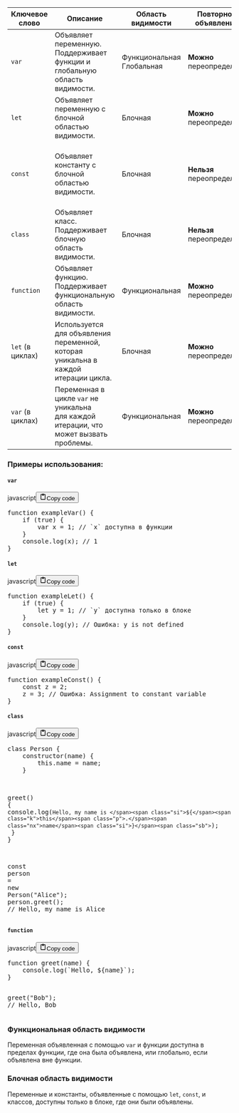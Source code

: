 <table>
<thead>
<tr>
<th><strong>Ключевое слово</strong></th>
<th><strong>Описание</strong></th>
<th><strong>Область видимости</strong></th>
<th><strong>Повторное объявление</strong></th>
<th><strong>Повторное присвоение</strong></th>
</tr>
</thead>
<tbody>
<tr>
<td><code>var</code></td>
<td>Объявляет переменную.<br>Поддерживает функции и глобальную область видимости.</td>
<td>Функциональная<br>Глобальная</td>
<td><b>Можно</b> переопределять</td>
<td><b>Можно</b> повторно присвоить</td>
</tr>
<tr>
<td><code>let</code></td>
<td>Объявляет переменную с блочной областью видимости.</td>
<td>Блочная</td>
<td><b>Можно</b> переопределять</td>
<td><b>Можно</b> повторно присвоить</td>
</tr>
<tr>
<td><code>const</code></td>
<td>Объявляет константу с блочной областью видимости.</td>
<td>Блочная</td>
<td><b>Нельзя</b> переопределять</td>
<td>Значение <b>нельзя</b> изменить<br>(но объект или массив могут изменяться).</td>
</tr>
<tr>
<td><code>class</code></td>
<td>Объявляет класс.<br>Поддерживает блочную область видимости.</td>
<td>Блочная</td>
<td><b>Нельзя</b> переопределять</td>
<td><b>Нельзя</b> повторно присваивать класс</td>
</tr>
<tr>
<td><code>function</code></td>
<td>Объявляет функцию.<br>Поддерживает функциональную область видимости.</td>
<td>Функциональная</td>
<td><b>Можно</b> переопределять</td>
<td><b>Можно</b> повторно присвоить</td>
</tr>
<tr>
<td><code>let</code> (в циклах)</td>
<td>Используется для объявления переменной,<br>которая уникальна в каждой итерации цикла.</td>
<td>Блочная</td>
<td><b>Можно</b> переопределять</td>
<td><b>Можно</b> повторно присвоить</td>
</tr>
<tr>
<td><code>var</code> (в циклах)</td>
<td>Переменная в цикле <code>var</code> не уникальна<br>для каждой итерации, что может вызвать проблемы.</td>
<td>Функциональная</td>
<td><b>Можно</b> переопределять</td>
<td><b>Можно</b> повторно присвоить</td>
</tr>
</tbody>
</table>
<h3>Примеры использования:</h3>
<h4><code>var</code></h4>
<div class="code_element"><div class="lang_line"><text>javascript</text><button class="copy_code_button" onclick="CopyCode(this)"><svg style="width: 1.2em;height: 1.2em;" aria-hidden="true" xmlns="http://www.w3.org/2000/svg" fill="none" viewBox="0 0 24 24"><path stroke="currentColor" stroke-linecap="round" stroke-linejoin="round" stroke-width="2" d="M15 4h3a1 1 0 0 1 1 1v15a1 1 0 0 1-1 1H6a1 1 0 0 1-1-1V5a1 1 0 0 1 1-1h3m0 3h6m-5-4v4h4V3h-4Z"/></svg><text>Copy code</text></button></div><div class="code"><div class="highlight"><pre><span></span><span class="kd">function</span><span class="w"> </span><span class="nx">exampleVar</span><span class="p">()</span><span class="w"> </span><span class="p">{</span>
<span class="w">    </span><span class="k">if</span><span class="w"> </span><span class="p">(</span><span class="kc">true</span><span class="p">)</span><span class="w"> </span><span class="p">{</span>
<span class="w">        </span><span class="kd">var</span><span class="w"> </span><span class="nx">x</span><span class="w"> </span><span class="o">=</span><span class="w"> </span><span class="mf">1</span><span class="p">;</span><span class="w"> </span><span class="c1">// `x` доступна в функции</span>
<span class="w">    </span><span class="p">}</span>
<span class="w">    </span><span class="nx">console</span><span class="p">.</span><span class="nx">log</span><span class="p">(</span><span class="nx">x</span><span class="p">);</span><span class="w"> </span><span class="c1">// 1</span>
<span class="p">}</span>
</pre></div></div></div>

<h4><code>let</code></h4>
<div class="code_element"><div class="lang_line"><text>javascript</text><button class="copy_code_button" onclick="CopyCode(this)"><svg style="width: 1.2em;height: 1.2em;" aria-hidden="true" xmlns="http://www.w3.org/2000/svg" fill="none" viewBox="0 0 24 24"><path stroke="currentColor" stroke-linecap="round" stroke-linejoin="round" stroke-width="2" d="M15 4h3a1 1 0 0 1 1 1v15a1 1 0 0 1-1 1H6a1 1 0 0 1-1-1V5a1 1 0 0 1 1-1h3m0 3h6m-5-4v4h4V3h-4Z"/></svg><text>Copy code</text></button></div><div class="code"><div class="highlight"><pre><span></span><span class="kd">function</span><span class="w"> </span><span class="nx">exampleLet</span><span class="p">()</span><span class="w"> </span><span class="p">{</span>
<span class="w">    </span><span class="k">if</span><span class="w"> </span><span class="p">(</span><span class="kc">true</span><span class="p">)</span><span class="w"> </span><span class="p">{</span>
<span class="w">        </span><span class="kd">let</span><span class="w"> </span><span class="nx">y</span><span class="w"> </span><span class="o">=</span><span class="w"> </span><span class="mf">1</span><span class="p">;</span><span class="w"> </span><span class="c1">// `y` доступна только в блоке</span>
<span class="w">    </span><span class="p">}</span>
<span class="w">    </span><span class="nx">console</span><span class="p">.</span><span class="nx">log</span><span class="p">(</span><span class="nx">y</span><span class="p">);</span><span class="w"> </span><span class="c1">// Ошибка: y is not defined</span>
<span class="p">}</span>
</pre></div></div></div>

<h4><code>const</code></h4>
<div class="code_element"><div class="lang_line"><text>javascript</text><button class="copy_code_button" onclick="CopyCode(this)"><svg style="width: 1.2em;height: 1.2em;" aria-hidden="true" xmlns="http://www.w3.org/2000/svg" fill="none" viewBox="0 0 24 24"><path stroke="currentColor" stroke-linecap="round" stroke-linejoin="round" stroke-width="2" d="M15 4h3a1 1 0 0 1 1 1v15a1 1 0 0 1-1 1H6a1 1 0 0 1-1-1V5a1 1 0 0 1 1-1h3m0 3h6m-5-4v4h4V3h-4Z"/></svg><text>Copy code</text></button></div><div class="code"><div class="highlight"><pre><span></span><span class="kd">function</span><span class="w"> </span><span class="nx">exampleConst</span><span class="p">()</span><span class="w"> </span><span class="p">{</span>
<span class="w">    </span><span class="kd">const</span><span class="w"> </span><span class="nx">z</span><span class="w"> </span><span class="o">=</span><span class="w"> </span><span class="mf">2</span><span class="p">;</span>
<span class="w">    </span><span class="nx">z</span><span class="w"> </span><span class="o">=</span><span class="w"> </span><span class="mf">3</span><span class="p">;</span><span class="w"> </span><span class="c1">// Ошибка: Assignment to constant variable</span>
<span class="p">}</span>
</pre></div></div></div>

<h4><code>class</code></h4>
<div class="code_element"><div class="lang_line"><text>javascript</text><button class="copy_code_button" onclick="CopyCode(this)"><svg style="width: 1.2em;height: 1.2em;" aria-hidden="true" xmlns="http://www.w3.org/2000/svg" fill="none" viewBox="0 0 24 24"><path stroke="currentColor" stroke-linecap="round" stroke-linejoin="round" stroke-width="2" d="M15 4h3a1 1 0 0 1 1 1v15a1 1 0 0 1-1 1H6a1 1 0 0 1-1-1V5a1 1 0 0 1 1-1h3m0 3h6m-5-4v4h4V3h-4Z"/></svg><text>Copy code</text></button></div><div class="code"><div class="highlight"><pre><span></span><span class="kd">class</span><span class="w"> </span><span class="nx">Person</span><span class="w"> </span><span class="p">{</span>
<span class="w">    </span><span class="kr">constructor</span><span class="p">(</span><span class="nx">name</span><span class="p">)</span><span class="w"> </span><span class="p">{</span>
<span class="w">        </span><span class="k">this</span><span class="p">.</span><span class="nx">name</span><span class="w"> </span><span class="o">=</span><span class="w"> </span><span class="nx">name</span><span class="p">;</span>
<span class="w">    </span><span class="p">}</span>

<span class="w">    </span><span class="nx">greet</span><span class="p">()</span><span class="w"> </span><span class="p">{</span>
<span class="w">        </span><span class="nx">console</span><span class="p">.</span><span class="nx">log</span><span class="p">(</span><span class="sb">`Hello, my name is </span><span class="si">${</span><span class="k">this</span><span class="p">.</span><span class="nx">name</span><span class="si">}</span><span class="sb">`</span><span class="p">);</span>
<span class="w">    </span><span class="p">}</span>
<span class="p">}</span>

<span class="kd">const</span><span class="w"> </span><span class="nx">person</span><span class="w"> </span><span class="o">=</span><span class="w"> </span><span class="ow">new</span><span class="w"> </span><span class="nx">Person</span><span class="p">(</span><span class="s2">&quot;Alice&quot;</span><span class="p">);</span>
<span class="nx">person</span><span class="p">.</span><span class="nx">greet</span><span class="p">();</span><span class="w"> </span><span class="c1">// Hello, my name is Alice</span>
</pre></div></div></div>

<h4><code>function</code></h4>
<div class="code_element"><div class="lang_line"><text>javascript</text><button class="copy_code_button" onclick="CopyCode(this)"><svg style="width: 1.2em;height: 1.2em;" aria-hidden="true" xmlns="http://www.w3.org/2000/svg" fill="none" viewBox="0 0 24 24"><path stroke="currentColor" stroke-linecap="round" stroke-linejoin="round" stroke-width="2" d="M15 4h3a1 1 0 0 1 1 1v15a1 1 0 0 1-1 1H6a1 1 0 0 1-1-1V5a1 1 0 0 1 1-1h3m0 3h6m-5-4v4h4V3h-4Z"/></svg><text>Copy code</text></button></div><div class="code"><div class="highlight"><pre><span></span><span class="kd">function</span><span class="w"> </span><span class="nx">greet</span><span class="p">(</span><span class="nx">name</span><span class="p">)</span><span class="w"> </span><span class="p">{</span>
<span class="w">    </span><span class="nx">console</span><span class="p">.</span><span class="nx">log</span><span class="p">(</span><span class="sb">`Hello, </span><span class="si">${</span><span class="nx">name</span><span class="si">}</span><span class="sb">`</span><span class="p">);</span>
<span class="p">}</span>

<span class="nx">greet</span><span class="p">(</span><span class="s2">&quot;Bob&quot;</span><span class="p">);</span><span class="w"> </span><span class="c1">// Hello, Bob</span>
</pre></div></div></div>

<h3>Функциональная область видимости</h3>
<p>Переменная объявленная с помощью <code>var</code> и функции доступна в пределах функции, где она была объявлена,
или глобально, если объявлена вне функции.</p>
<h3>Блочная область видимости</h3>
<p>Переменные и константы, объявленные с помощью <code>let</code>, <code>const</code>, и классов,
доступны только в блоке, где они были объявлены.</p>